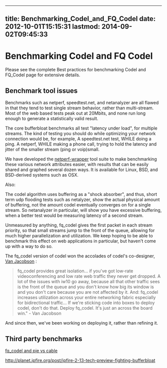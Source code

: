 
---
title: Benchmarking_Codel_and_FQ_Codel
date: 2012-10-01T15:15:31
lastmod: 2014-09-02T09:45:33
---
Benchmarking Codel and FQ Codel
===============================

Please see the complete <link>Best practices for benchmarking Codel and
FQ\_Codel</link> page for extensive details.

Benchmark tool issues
---------------------

Benchmarks such as netperf, speedtest.net, and netanalyzer are all
flawed in that they tend to test single stream behavior, rather than
multi-stream. Most of the web based tests peak out at 20Mbits, and none
run long enough to generate a statistically valid result.

The core bufferbloat benchmarks all test "latency under load", for
multiple streams. The kind of testing you should do while optimizing
your network connection would be, for example, A speedtest.net test,
WHILE doing a ping. A netperf, WHILE making a phone call, trying to hold
the latency and jitter of the smaller stream (ping or voip)small.

We have developed the
[netperf-wrapper](https://github.com/tohojo/netperf-wrapper) tool suite
to make benchmarking these various network attributes easier, with
results that can be easily shared and graphed several dozen ways. It is
available for Linux, BSD, and BSD-derived systems such as OSX.

Also:

The codel algorithm uses buffering as a "shock absorber", and thus,
short term udp flooding tests such as netalyzer, show the actual
physical amount of buffering, not the amount codel eventually converges
on for a single stream. So netanalyzer in particular, will show you have
excessive buffering, when a better test would be measuring latency of a
second stream.

Unmeasured by anything, fq\_codel gives the first packet in each stream
priority, so that small streams jump to the front of the queue, allowing
for much higher parallelization and utilization. We keep hoping to be
able to benchmark this effect on web applications in particular, but
haven't come up with a way to do so.

The fq\_codel version of codel won the accolades of codel's co-designer,
[Van
Jacobson](http://recordings.conf.meetecho.com/Recordings/watch.jsp?recording=IETF84_TSVAREA&chapter=part_3)
:

> fq\_codel provides great isolation... if you've got low-rate
> videoconferencing and low rate web traffic they never get dropped. A
> lot of the issues with iw10 go away, because all that other traffic
> sees is the front of the queue and you don't know how big its window
> is and you don't care because you are not affected by it. And:
> fq\_codel increases utilization across your entire networking fabric
> especially for bidirectional traffic... If we're sticking code into
> boxes to deploy codel, don't do that. Deploy fq\_codel. It's just an
> across the board win." - Van Jacobson

And since then, we've been working on deploying it, rather than refining
it.

Third party benchmarks
----------------------

[fq\_codel and pie vs
cable](http://burntchrome.blogspot.com/2014_05_01_archive.html)

http://planet.ipfire.org/post/ipfire-2-13-tech-preview-fighting-bufferbloat
